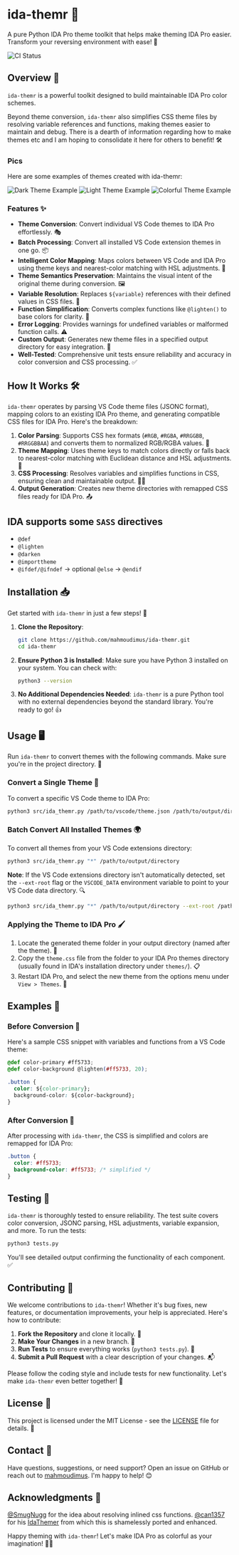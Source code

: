 # ida-themr 🎨

A pure Python IDA Pro theme toolkit that helps make theming IDA Pro easier. Transform your reversing environment with ease! 🚀

![CI Status](https://github.com/mahmoudimus/ida-themr/actions/workflows/python.yml/badge.svg)

## Overview 🌟

`ida-themr` is a powerful toolkit designed to build maintainable IDA Pro color schemes. 

Beyond theme conversion, `ida-themr` also simplifies CSS theme files by resolving variable references and functions, making themes easier to maintain and debug. There is a dearth of information regarding how to make themes etc and I am hoping to consolidate it here for others to benefit! 🛠️

### Pics

Here are some examples of themes created with ida-themr:

![Dark Theme Example](img/dark-theme-example.png)
![Light Theme Example](img/light-theme-example.png)
![Colorful Theme Example](img/colorful-theme-example.png)

### Features ✨

- **Theme Conversion**: Convert individual VS Code themes to IDA Pro effortlessly. 🎭
- **Batch Processing**: Convert all installed VS Code extension themes in one go. 📦
- **Intelligent Color Mapping**: Maps colors between VS Code and IDA Pro using theme keys and nearest-color matching with HSL adjustments. 🌈
- **Theme Semantics Preservation**: Maintains the visual intent of the original theme during conversion. 🖼️
- **Variable Resolution**: Replaces `${variable}` references with their defined values in CSS files. 🔄
- **Function Simplification**: Converts complex functions like `@lighten()` to base colors for clarity. 🧹
- **Error Logging**: Provides warnings for undefined variables or malformed function calls. ⚠️
- **Custom Output**: Generates new theme files in a specified output directory for easy integration. 📁
- **Well-Tested**: Comprehensive unit tests ensure reliability and accuracy in color conversion and CSS processing. ✅

## How It Works 🛠️

`ida-themr` operates by parsing VS Code theme files (JSONC format), mapping colors to an existing IDA Pro theme, and generating compatible CSS files for IDA Pro. Here's the breakdown:

1. **Color Parsing**: Supports CSS hex formats (`#RGB`, `#RGBA`, `#RRGGBB`, `#RRGGBBAA`) and converts them to normalized RGB/RGBA values. 🎨
2. **Theme Mapping**: Uses theme keys to match colors directly or falls back to nearest-color matching with Euclidean distance and HSL adjustments. 📏
3. **CSS Processing**: Resolves variables and simplifies functions in CSS, ensuring clean and maintainable output. 🧑‍💻
4. **Output Generation**: Creates new theme directories with remapped CSS files ready for IDA Pro. 📤

## IDA supports some `SASS` directives

- `@def`
- `@lighten`
- `@darken`
- `@importtheme`
- `@ifdef/@ifndef` -> optional `@else` -> `@endif`

## Installation 📥

Get started with `ida-themr` in just a few steps! 🚀

1. **Clone the Repository**:

   ```bash
   git clone https://github.com/mahmoudimus/ida-themr.git
   cd ida-themr
   ```

2. **Ensure Python 3 is Installed**:
   Make sure you have Python 3 installed on your system. You can check with:

   ```bash
   python3 --version
   ```

3. **No Additional Dependencies Needed**:
   `ida-themr` is a pure Python tool with no external dependencies beyond the standard library. You're ready to go! 👍

## Usage 🖥️

Run `ida-themr` to convert themes with the following commands. Make sure you're in the project directory. 📂

### Convert a Single Theme 🎯

To convert a specific VS Code theme to IDA Pro:

```bash
python3 src/ida_themr.py /path/to/vscode/theme.json /path/to/output/directory
```

### Batch Convert All Installed Themes 🌍

To convert all themes from your VS Code extensions directory:

```bash
python3 src/ida_themr.py "*" /path/to/output/directory
```

**Note**: If the VS Code extensions directory isn't automatically detected, set the `--ext-root` flag or the `VSCODE_DATA` environment variable to point to your VS Code data directory. 🔍

```bash
python3 src/ida_themr.py "*" /path/to/output/directory --ext-root /path/to/vscode/extensions
```

### Applying the Theme to IDA Pro 🖌️

1. Locate the generated theme folder in your output directory (named after the theme). 📁
2. Copy the `theme.css` file from the folder to your IDA Pro themes directory (usually found in IDA's installation directory under `themes/`). 📋
3. Restart IDA Pro, and select the new theme from the options menu under `View > Themes`. 🎉

## Examples 📸

### Before Conversion 📝

Here's a sample CSS snippet with variables and functions from a VS Code theme:

```css
@def color-primary #ff5733;
@def color-background @lighten(#ff5733, 20);

.button {
  color: ${color-primary};
  background-color: ${color-background};
}
```

### After Conversion 🎨

After processing with `ida-themr`, the CSS is simplified and colors are remapped for IDA Pro:

```css
.button {
  color: #ff5733;
  background-color: #ff5733; /* simplified */
}
```

## Testing 🧪

`ida-themr` is thoroughly tested to ensure reliability. The test suite covers color conversion, JSONC parsing, HSL adjustments, variable expansion, and more. To run the tests:

```bash
python3 tests.py
```

You'll see detailed output confirming the functionality of each component. ✅

## Contributing 🤝

We welcome contributions to `ida-themr`! Whether it's bug fixes, new features, or documentation improvements, your help is appreciated. Here's how to contribute:

1. **Fork the Repository** and clone it locally. 🍴
2. **Make Your Changes** in a new branch. 🌿
3. **Run Tests** to ensure everything works (`python3 tests.py`). 🧪
4. **Submit a Pull Request** with a clear description of your changes. 📬

Please follow the coding style and include tests for new functionality. Let's make `ida-themr` even better together! 💪

## License 📜

This project is licensed under the MIT License - see the [LICENSE](LICENSE) file for details. 📄

## Contact 📧

Have questions, suggestions, or need support? Open an issue on GitHub or reach out to [mahmoudimus](https://github.com/mahmoudimus). I'm happy to help! 😊

## Acknowledgments 🙏

[@SmugNugg](github.com/SmugNugg) for the idea about resolving inlined css functions.
[@can1357](github.com/can1357) for his [IdaThemer](https://github.com/can1357/IdaThemer) from which this is shamelessly ported and enhanced.

Happy theming with `ida-themr`! Let's make IDA Pro as colorful as your imagination! 🎨🚀
